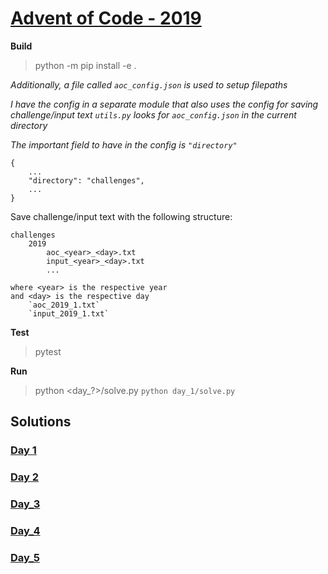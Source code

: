 # [Advent of Code - 2019](https://adventofcode.com)

**Build**
> python -m pip install -e .

_Additionally, a file called `aoc_config.json` is used to setup filepaths_

_I have the config in a separate module that also uses the config for saving challenge/input text_
_`utils.py` looks for `aoc_config.json` in the current directory_

_The important field to have in the config is `"directory"`_

    {
        ...
        "directory": "challenges",
        ...
    }

Save challenge/input text with the following structure:

    challenges
        2019
            aoc_<year>_<day>.txt
            input_<year>_<day>.txt
            ...

    where <year> is the respective year
    and <day> is the respective day
        `aoc_2019_1.txt`
        `input_2019_1.txt`
**Test**
>pytest

**Run**

>python <day_?>/solve.py
`python day_1/solve.py`

## Solutions
### [Day 1](day_1)
### [Day 2](day_2)
### [Day_3](day_3)
### [Day_4](day_4)
### [Day_5](day_5)
